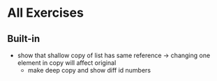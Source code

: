 # All Exercises

## Built-in

* show that shallow copy of list has same reference -&gt; changing one element in copy will affect original
  * make deep copy and show diff id numbers

